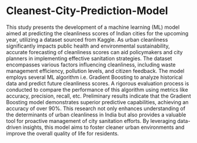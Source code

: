 # Cleanest-City-Prediction-Model

This study presents the development of a machine learning (ML) model aimed at predicting the cleanliness scores of Indian cities for the upcoming year, utilizing a dataset sourced from Kaggle. As urban cleanliness significantly impacts public health and environmental sustainability, accurate forecasting of cleanliness scores can aid policymakers and city planners in implementing effective sanitation strategies.
The dataset encompasses various factors influencing cleanliness, including waste management efficiency, pollution levels, and citizen feedback. The model employs several ML algorithm i.e. Gradient Boosting to analyze historical data and predict future cleanliness scores. A rigorous evaluation process is conducted to compare the performance of this algorithm using metrics like accuracy, precision, recall, etc.
Preliminary results indicate that the Gradient Boosting model demonstrates superior predictive capabilities, achieving an accuracy of over 90%. This research not only enhances understanding of the determinants of urban cleanliness in India but also provides a valuable tool for proactive management of city sanitation efforts. By leveraging data-driven insights, this model aims to foster cleaner urban environments and improve the overall quality of life for residents.
